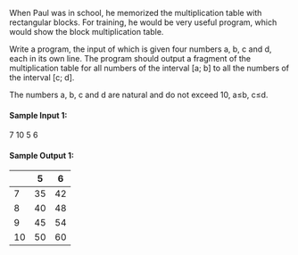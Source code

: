 When Paul was in school, he memorized the multiplication table with rectangular blocks. For training, he would be very useful program, which would show the block multiplication table.

Write a program, the input of which is given four numbers a, b, c and d, each in its own line. The program should output a fragment of the multiplication table for all numbers of the interval [a; b] to all the numbers of the interval [c; d].

The numbers a, b, c and d are natural and do not exceed 10, a≤b, c≤d.

#### Sample Input 1:

7
10
5
6

#### Sample Output 1:

|    | 5  | 6  |
|----|----|----|
| 7  | 35 | 42 |
| 8  | 40 | 48 |
| 9  | 45 | 54 |
| 10 | 50 | 60 |

